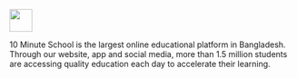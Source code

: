 <p align="left">
  <img src="https://cdn.10minuteschool.com/images/svg/10mslogo-svg.svg?w=100&h=27" height="40">
</p>

10 Minute School is the largest online educational platform in Bangladesh. Through our website, app and social media, more than 1.5 million students are accessing quality education each day to accelerate their learning. 